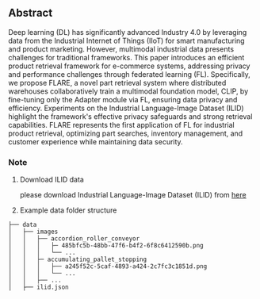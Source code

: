 ## Abstract
Deep learning (DL) has significantly advanced Industry $4.0$ by leveraging data from the Industrial Internet of Things (IIoT) for smart manufacturing and product marketing. However, multimodal industrial data presents challenges for traditional frameworks. This paper introduces an efficient product retrieval framework for e-commerce systems, addressing privacy and performance challenges through federated learning (FL). Specifically, we propose FLARE, a novel part retrieval system where distributed warehouses collaboratively train a multimodal foundation model, CLIP, by fine-tuning only the Adapter module via FL, ensuring data privacy and efficiency. Experiments on the Industrial Language-Image Dataset (ILID) highlight the framework's effective privacy safeguards and strong retrieval capabilities. FLARE represents the first application of FL for industrial product retrieval, optimizing part searches, inventory management, and customer experience while maintaining data security.


### Note
1. Download ILID data

   please download Industrial Language-Image Dataset (ILID) from [here](https://github.com/kenomo/industrial-clip)

2. Example data folder structure
   
```
├── data
│   ├── images
│   │   ├── accordion_roller_conveyor
│   │   │   ├─ 485bfc5b-48bb-47f6-b4f2-6f8c6412590b.png
│   │   │   └── ...
│   │   ├─ accumulating_pallet_stopping
│   │   │   ├── a245f52c-5caf-4893-a424-2c7fc3c1851d.png
│   │   │   └── ...
│   │   ├── ...
│   ├── ilid.json
```
   
